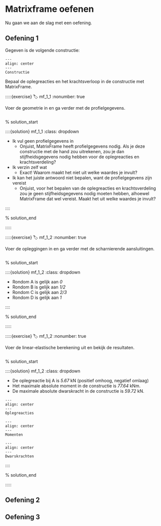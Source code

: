 # Matrixframe oefenen

Nu gaan we aan de slag met een oefening.

## Oefening 1

Gegeven is de volgende constructie:

```{figure} lesoefeningen_data/structure_1.svg
---
align: center
---
Constructie
```

Bepaal de oplegreacties en het krachtsverloop in de constructie met MatrixFrame.

:::::{exercise}
:label: mf_1_1
:nonumber: true

Voer de geometrie in en ga verder met de profielgegevens.

```{h5p} https://tudelft.h5p.com/content/1292628057313860177/embed
```

% solution_start

::::{solution} mf_1_1
:class: dropdown

- Ik vul geen profielgegevens in
  - Onjuist, MatrixFrame heeft profielgegevens nodig. Als je deze constructie met de hand zou uitrekenen, zou je dan stijfheidsgegevens nodig hebben voor de oplegreacties en krachtsverdeling?
- Ik verzin zelf wat
  - Exact! Waarom maakt het niet uit welke waardes je invult?
- Ik kan het juiste antwoord niet bepalen, want de profielgegevens zijn vereist
  - Onjuist, voor het bepalen van de oplegreacties en krachtsverdeling zou je geen stijfheidsgegevens nodig moeten hebben, alhoewel MatrixFrame dat wel vereist. Maakt het uit welke waardes je invult?

::::

% solution_end

:::::

:::::{exercise}
:label: mf_1_2
:nonumber: true

Voer de opleggingen in en ga verder met de scharnierende aansluitingen.

```{h5p} https://tudelft.h5p.com/content/1292628065481210467/embed
```

% solution_start

::::{solution} mf_1_2
:class: dropdown

- Rondom A is gelijk aan *0*
- Rondom B is gelijk aan *1/2*
- Rondom C is gelijk aan *2/3*
- Rondom D is gelijk aan *1*

::::

% solution_end

:::::

:::::{exercise}
:label: mf_1_2
:nonumber: true

Voer de linear-elastische berekening uit en bekijk de resultaten.

```{h5p} https://tudelft.h5p.com/content/1292628065481210467/embed
```

% solution_start

<!---
Heb je de goede resultaten? Rond of op 2 decimalen en gebruik een . als decimaalteken.

-->

::::{solution} mf_1_2
:class: dropdown

- De oplegreactie bij A is *5.67* kN (positief omhoog, negatief omlaag)
- Het maximale absolute moment in de constructie is *77.64* kNm.
- De maximale absolute dwarskracht in de constructie is *59.72* kN.

```{figure} lesoefeningen_data/image.png
---
align: center
---
Oplegreacties
```

```{figure} lesoefeningen_data/image_1.png
---
align: center
---
Momenten
```

```{figure} lesoefeningen_data/image_2.png
---
align: center
---
Dwarskrachten
```

::::

% solution_end

:::::

## Oefening 2

<!--

- Wisselende stijfheden, inclusief oneindig stijf, Iets met een pendelstaafconstructie en oneindig stijve balk
- Schuine roloplegging

-->

## Oefening 3

<!--
- Discontinue belastingen
- Iets met wisselende eenheden
- Iets met veren
-->